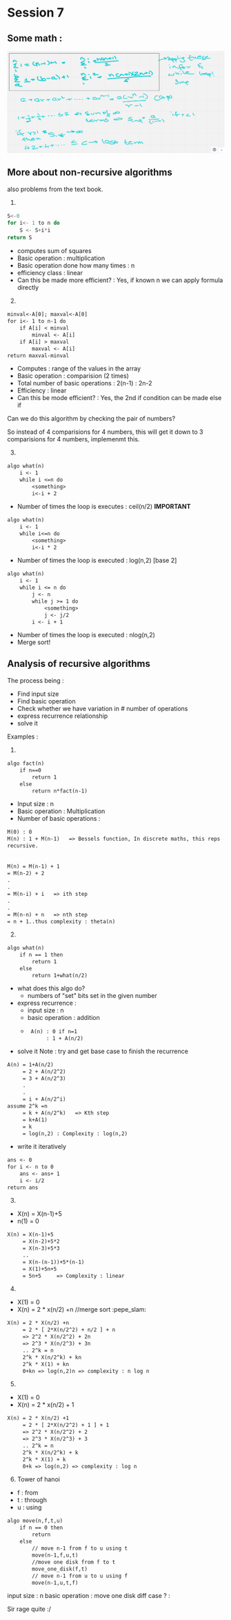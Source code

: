 # Session 7

## Some math : 

![whiteboard](./7_1.png)


## More about non-recursive algorithms 

also problems from the text book.

1) 
```c
S<-0
for i<- 1 to n do 
    S <- S+i*i
return S 
```
- computes sum of squares 
- Basic operation : multiplication 
- Basic operation done how many times : n 
- efficiency class : linear 
- Can this be made more efficient? : Yes, if known n we can apply formula directly

2)
```
minval<-A[0]; maxval<-A[0]
for i<- 1 to n-1 do 
    if A[i] < minval
        minval <- A[i]
    if A[i] > maxval
        maxval <- A[i]
return maxval-minval
```
- Computes : range of the values in the array
- Basic operation : comparision (2 times)
- Total number of basic operations : 2(n-1) : 2n-2
- Efficiency : linear
- Can this be mode efficient? : Yes, the 2nd if condition can be made else if

Can we do this algorithm by checking the pair of numbers?

So instead of 4 comparisions for 4 numbers, this will get it down to 3 comparisions for 4 numbers, implemenmt this.

3)
```
algo what(n)
    i <- 1
    while i <=n do
        <something>
        i<-i + 2
```
- Number of times the loop is executes : ceil(n/2) **IMPORTANT**
```
algo what(n)
    i <- 1
    while i<=n do
        <something>
        i<-i * 2
```
- Number of times the loop is executed : log(n,2) [base 2]
```
algo what(n)
    i <- 1 
    while i <= n do
        j <- n 
        while j >= 1 do 
            <something>
            j <- j/2
        i <- i + 1
```
- Number of times the loop is executed : nlog(n,2)
- Merge sort!

## Analysis of recursive algorithms

The process being : 
- Find input size 
- Find basic operation
- Check whether we have variation in # number of operations 
- express recurrence relationship
- solve it

Examples :

1)

```
algo fact(n)
    if n==0
        return 1
    else 
        return n*fact(n-1)
```
- Input size : n
- Basic operation : Multiplication
- Number of basic operations : 

```
M(0) : 0
M(n) : 1 + M(n-1)   => Bessels function, In discrete maths, this reps recursive.


M(n) = M(n-1) + 1
= M(n-2) + 2 
.
.
= M(n-i) + i   => ith step 
.
.
= M(n-n) + n   => nth step
= n + 1..thus complexity : theta(n)
```

2) 
```
algo what(n)
    if n == 1 then
        return 1
    else 
        return 1+what(n/2)
```
- what does this algo do?
    - numbers of "set" bits set in the given number 
- express recurrence : 
    - input size : n 
    - basic operation : addition 
    -  ```
        A(n) : 0 if n=1
             : 1 + A(n/2)
        ```
- solve it 
Note : try and get base case to finish the recurrence
```
A(n) = 1+A(n/2)
     = 2 + A(n/2^2)
     = 3 + A(n/2^3)
     .
     .
     = i + A(n/2^i)
assume 2^k =n 
     = k + A(n/2^k)   => Kth step 
     = k+A(1)
     = k 
     = log(n,2) : Complexity : log(n,2)
```
- write it iteratively 

```
ans <- 0
for i <- n to 0
    ans <- ans+ 1 
    i <- i/2
return ans
```
3)

- X(n) = X(n-1)+5
- n(1) = 0
```
X(n) = X(n-1)+5
     = X(n-2)+5*2 
     = X(n-3)+5*3
     ..
     = X(n-(n-1))+5*(n-1)
     = X(1)+5n+5
     = 5n+5     => Complexity : linear
```

4) 

- X(1) = 0
- X(n) = 2 * x(n/2) +n //merge sort :pepe_slam:
```
X(n) = 2 * X(n/2) +n 
     = 2 * [ 2*X(n/2^2) + n/2 ] + n 
     => 2^2 * X(n/2^2) + 2n
     => 2^3 * X(n/2^3) + 3n
     .. 2^k = n
     2^k * X(n/2^k) + kn
     2^k * X(1) + kn
     0+kn => log(n,2)n => complexity : n log n
```

5) 

- X(1) = 0
- X(n) = 2 * x(n/2) + 1
```
X(n) = 2 * X(n/2) +1
     = 2 * [ 2*X(n/2^2) + 1 ] + 1
     => 2^2 * X(n/2^2) + 2
     => 2^3 * X(n/2^3) + 3
     .. 2^k = n
     2^k * X(n/2^k) + k
     2^k * X(1) + k
     0+k => log(n,2) => complexity : log n
```

6) Tower of hanoi 
- f : from 
- t : through
- u : using 
```
algo move(n,f,t,u)
    if n == 0 then 
        return 
    else 
        // move n-1 from f to u using t 
        move(n-1,f,u,t)
        //move one disk from f to t 
        move_one_disk(f,t)
        // move n-1 from u to u using f
        move(n-1,u,t,f)
```
input size : n 
basic operation : move one disk 
diff case ? : 


Sir rage quite :/
